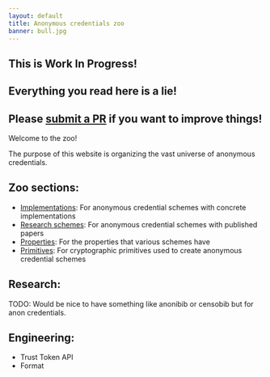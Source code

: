 ```yaml
---
layout: default
title: Anonymous credentials zoo
banner: bull.jpg
---
```


## This is Work In Progress!
## Everything you read here is a lie!
## Please [submit a PR](https://github.com/tokenzoo/tokenzoo.github.io) if you want to improve things!

Welcome to the zoo!

The purpose of this website is organizing the vast universe of anonymous
credentials.

## Zoo sections:

- [Implementations]({{site.baseurl}}/implementations.html): For anonymous credential schemes with concrete implementations
- [Research schemes]({{site.baseurl}}/schemes.html): For anonymous credential schemes with published papers
- [Properties]({{site.baseurl}}/properties.html): For the properties that various schemes have
- [Primitives]({{site.baseurl}}/primitives.html): For cryptographic primitives used to create anonymous credential schemes

## Research:

TODO: Would be nice to have something like anonibib or censobib but for anon credentials.

## Engineering:

- Trust Token API
- Format
